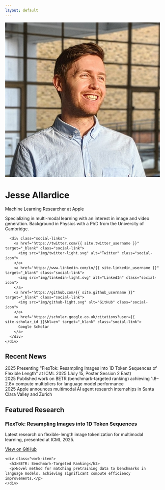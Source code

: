 ```yaml
---
layout: default
---
```


<div class="hero-section">
  <div class="hero-container">
    <div class="hero-photo">
      <img src="img/profile.jpg" alt="Jesse Allardice" class="profile-image">
    </div>
    <div class="hero-text">
      <h1>Jesse Allardice</h1>
      <p class="hero-subtitle">Machine Learning Researcher at Apple</p>
      <p class="hero-description">
        Specializing in multi-modal learning with an interest in image and video generation.
        Background in Physics with a PhD from the University of Cambridge.
      </p>
      
      <div class="social-links">
        <a href="https://twitter.com/{{ site.twitter_username }}" target="_blank" class="social-link">
          <img src="img/twitter-light.svg" alt="Twitter" class="social-icon">
        </a>
        <a href="https://www.linkedin.com/in/{{ site.linkedin_username }}" target="_blank" class="social-link">
          <img src="img/linkedin-light.svg" alt="LinkedIn" class="social-icon">
        </a>
        <a href="https://github.com/{{ site.github_username }}" target="_blank" class="social-link">
          <img src="img/github-light.svg" alt="GitHub" class="social-icon">
        </a>
        <a href="https://scholar.google.co.uk/citations?user={{ site.scholar_id }}&hl=en" target="_blank" class="social-link">
          Google Scholar
        </a>
      </div>
    </div>
  </div>
</div>

<div class="home-content">
  <section class="recent-news">
    <h2>Recent News</h2>
    <div class="news-item">
      <span class="news-date">2025</span>
      <span class="news-content">Presenting "FlexTok: Resampling Images into 1D Token Sequences of Flexible Length" at ICML 2025 (July 15, Poster Session 2 East)</span>
    </div>
    <div class="news-item">
      <span class="news-date">2025</span>
      <span class="news-content">Published work on BETR (benchmark-targeted ranking) achieving 1.8–2.8× compute multipliers for language model performance</span>
    </div>
    <div class="news-item">
      <span class="news-date">2025</span>
      <span class="news-content">Apple announces multimodal AI agent research internships in Santa Clara Valley and Zurich</span>
    </div>
  </section>

  <section class="featured-work">
    <h2>Featured Research</h2>
    <div class="work-item">
      <h3>FlexTok: Resampling Images into 1D Token Sequences</h3>
      <p>Latest research on flexible-length image tokenization for multimodal learning, presented at ICML 2025.</p>
      <a href="https://github.com/apple/ml-flextok" target="_blank" class="work-link">View on GitHub</a>
    </div>
    
    <div class="work-item">
      <h3>BETR: Benchmark-Targeted Ranking</h3>
      <p>Novel method for matching pretraining data to benchmarks in language models, achieving significant compute efficiency improvements.</p>
    </div>
  </section>
</div>